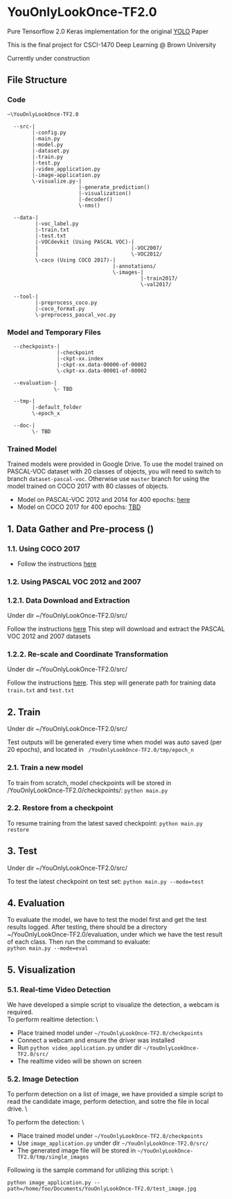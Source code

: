 # YouOnlyLookOnce-TF2.0
Pure Tensorflow 2.0 Keras implementation for the original [YOLO](https://arxiv.org/abs/1506.02640) Paper

This is the final project for CSCI-1470 Deep Learning @ Brown University

Currently under construction 



## File Structure
### Code
```
~\YouOnlyLookOnce-TF2.0

  --src-|
        |-config.py
        |-main.py
        |-model.py
        |-dataset.py
        |-train.py
        |-test.py
        |-video_application.py
        |-image-application.py
        \-visualize.py-|
                       |-generate_prediction()
                       |-visualization()
                       |-decoder()
                       \-nms()
        
  --data-|
         |-voc_label.py
         |-train.txt
         |-test.txt
         |-VOCdevkit (Using PASCAL VOC)-|
         |                              |-VOC2007/
         |                              \-VOC2012/
         \-coco (Using COCO 2017)-|
                                  |-annotations/
                                  \-images-|
                                           |-train2017/
                                           \-val2017/
                     
  --tool-|
         |-preprocess_coco.py
         |-coco_format.py
         \-preprocess_pascal_voc.py
```

### Model and Temporary Files
```
  --checkpoints-|
                |-checkpoint
                |-ckpt-xx.index
                |-ckpt-xx.data-00000-of-00002
                \-ckpt-xx.data-00001-of-00002
  
  --evaluation-|
               \- TBD
  
  --tmp-|
        |-default_folder
        \-epoch_x
  
  --doc-|
        \- TBD
```

### Trained Model

Trained models were provided in Google Drive. To use the model trained on PASCAL-VOC dataset with 20 classes of objects, you will need to switch to branch `dataset-pascal-voc`. Otherwise use `master` branch for using the model trained on COCO 2017 with 80 classes of objects.

* Model on PASCAL-VOC 2012 and 2014 for 400 epochs: [here](https://drive.google.com/drive/folders/1JxkL6rAFiH_MAmWPon3pc1w_PJXzEN9f?usp=sharing)
* Model on COCO 2017 for 400 epochs: [TBD]()

## 1. Data Gather and Pre-process ()

### 1.1. Using COCO 2017

* Follow the instructions [here](https://github.com/LoveHRTF/YouOnlyLookOnce-TF2.0/tree/master/tool#coco-2017)

### 1.2. Using PASCAL VOC 2012 and 2007

### 1.2.1. Data Download and Extraction
Under dir ~/YouOnlyLookOnce-TF2.0/src/ 

Follow the instructions [here](https://github.com/LoveHRTF/YouOnlyLookOnce-TF2.0/blob/master/data/README.md)
This step will download and extract the PASCAL VOC 2012 and 2007 datasets

### 1.2.2. Re-scale and Coordinate Transformation
Under dir ~/YouOnlyLookOnce-TF2.0/src/ 

Follow the instructions [here](https://github.com/LoveHRTF/YouOnlyLookOnce-TF2.0/blob/master/tool/README.md).
This step will generate path for training data `train.txt` and `test.txt`



## 2. Train
Under dir ~/YouOnlyLookOnce-TF2.0/src/ 

Test outputs will be generated every time when model was auto saved (per 20 epochs), and located in ` /YouOnlyLookOnce-TF2.0/tmp/epoch_n`

### 2.1. Train a new model
To train from scratch, model checkpoints will be stored in /YouOnlyLookOnce-TF2.0/checkpoints/:
`python main.py` 
### 2.2. Restore from a checkpoint
To resume training from the latest saved checkpoint:
`python main.py restore` 



## 3. Test
Under dir ~/YouOnlyLookOnce-TF2.0/src/ 

To test the latest checkpoint on test set:
`python main.py --mode=test`



## 4. Evaluation

To evaluate the model, we have to test the model first and get the test results logged. After testing, there should be a directory ~/YouOnlyLookOnce-TF2.0/evaluation, under which we have the test result of each class. Then run the command to evaluate: \
`python main.py --mode=eval`

## 5. Visualization

### 5.1. Real-time Video Detection
We have developed a simple script to visualize the detection, a webcam is required. \
To perform realtime detection: \

* Place trained model under `~/YouOnlyLookOnce-TF2.0/checkpoints`
* Connect a webcam and ensure the driver was installed
* Run `python video_application.py` under dir `~/YouOnlyLookOnce-TF2.0/src/`
* The realtime video will be shown on screen

### 5.2. Image Detection

To perform detection on a list of image, we have provided a simple script to read the candidate image, perform detection, and sotre the file in local drive. \

To perform the detection: \

* Place trained model under `~/YouOnlyLookOnce-TF2.0/checkpoints`
* Use `image_application.py` under dir `~/YouOnlyLookOnce-TF2.0/src/`
* The generated image file will be stored in `~/YouOnlyLookOnce-TF2.0/tmp/single_images`

Following is the sample command for utilizing this script: \

`python image_application.py --path=/home/foo/Documents/YouOnlyLookOnce-TF2.0/test_image.jpg`







